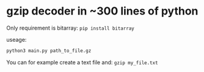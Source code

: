 # gzip decoder in ~300 lines of python


Only requirement is bitarray: ```pip install bitarray```


useage:
```Python
python3 main.py path_to_file.gz
```

You can for example create a text file and: ```gzip my_file.txt```